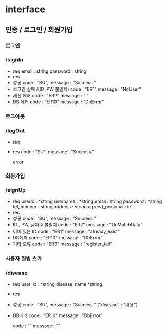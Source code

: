 
# interface 

## 인증 / 로그인 / 회원가입

### 로그인
### /signIn
  - req
    email : string
    password : string
  - res
  - 성공
    code : "SU",
    message : "Success."
  - 로그인 실패 /(ID ,PW 불일치)
    code : "ER1"
    message : "NoUser"
  - 세선 에러
    code : "ER2"
    message : " "
  -  DB 에러
    code : "ER10"
    message : "DbError"

### 로그아웃
### /logOut
  - req

  - res
    code : "SU",
    message : "Success."
  
    error


### 회원가입
### /signUp
- req
  userId : *string
  username : *string
  email : string
  password : *string
  tel_number : string
  address : string
  agreed_personal : int
- res
- 성공
  code : "SU",
  message : "Success."
- ID , PW, 글자수 불일치
  code : "ER2"
  message : "UnMatchData"
- 이미 있는 ID
  code : "ER1"
  message : "already_exist"
- DB에러
  code : "ER10"
  message : "DbError"
- 기타 오류
  code : "ER3"
  message : "register_fail"

### 사용자 질병 츠가
### /disease
- req
  user_id : *string
  disease_name *string
- res
- 성공
  code : "SU",
  message : "Success."
  {"disease" : "내용"}
- DB에러
  code : "ER10"
  message : "DbError"







    code : ""
    message : ""